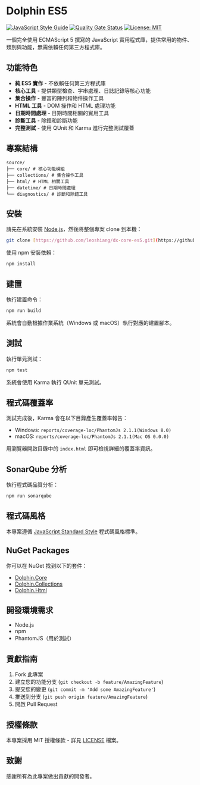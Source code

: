 # Dolphin ES5

[![JavaScript Style Guide](https://img.shields.io/badge/code_style-standard-brightgreen.svg)](https://standardjs.com)
[![Quality Gate Status](https://sonarcloud.io/api/project_badges/measure?project=leoshiang_dx-core-es5&metric=alert_status)](https://sonarcloud.io/dashboard?id=leoshiang_dx-core-es5)
[![License: MIT](https://img.shields.io/badge/License-MIT-yellow.svg)](https://opensource.org/licenses/MIT)

一個完全使用 ECMAScript 5 撰寫的 JavaScript 實用程式庫，提供常用的物件、類別與功能，無需依賴任何第三方程式庫。

## 功能特色

- **純 ES5 實作** - 不依賴任何第三方程式庫
- **核心工具** - 提供類型檢查、字串處理、日誌記錄等核心功能
- **集合操作** - 豐富的陣列和物件操作工具
- **HTML 工具** - DOM 操作和 HTML 處理功能
- **日期時間處理** - 日期時間相關的實用工具
- **診斷工具** - 除錯和診斷功能
- **完整測試** - 使用 QUnit 和 Karma 進行完整測試覆蓋

## 專案結構
```
source/ 
├── core/ # 核心功能模組 
├── collections/ # 集合操作工具 
├── html/ # HTML 相關工具 
├── datetime/ # 日期時間處理 
└── diagnostics/ # 診斷和除錯工具
```

## 安裝

請先在系統安裝 [Node.js](https://nodejs.org/)，然後將整個專案 clone 到本機：
```bash 
git clone [https://github.com/leoshiang/dx-core-es5.git](https://github.com/leoshiang/dx-core-es5.git) cd dx-core-es5
```

使用 npm 安裝依賴：
```bash 
npm install
```

## 建置

執行建置命令：

```bash
npm run build
```
系統會自動根據作業系統（Windows 或 macOS）執行對應的建置腳本。
## 測試
執行單元測試：
``` bash
npm test
```
系統會使用 Karma 執行 QUnit 單元測試。
## 程式碼覆蓋率
測試完成後，Karma 會在以下目錄產生覆蓋率報告：
- Windows: `reports/coverage-loc/PhantomJs 2.1.1(Windows 8.0)`
- macOS: `reports/coverage-loc/PhantomJs 2.1.1(Mac OS 0.0.0)`

用瀏覽器開啟目錄中的 `index.html` 即可檢視詳細的覆蓋率資訊。
## SonarQube 分析
執行程式碼品質分析：
``` bash
npm run sonarqube
```
## 程式碼風格
本專案遵循 [JavaScript Standard Style](https://standardjs.com) 程式碼風格標準。
## NuGet Packages
你可以在 NuGet 找到以下的套件：
- [Dolphin.Core](https://www.nuget.org/packages/Dolphin.Core/)
- [Dolphin.Collections](https://www.nuget.org/packages/Dolphin.Collections/)
- [Dolphin.Html](https://www.nuget.org/packages/Dolphin.Html/)

## 開發環境需求
- Node.js
- npm
- PhantomJS（用於測試）

## 貢獻指南
1. Fork 此專案
2. 建立您的功能分支 (`git checkout -b feature/AmazingFeature`)
3. 提交您的變更 (`git commit -m 'Add some AmazingFeature'`)
4. 推送到分支 (`git push origin feature/AmazingFeature`)
5. 開啟 Pull Request

## 授權條款
本專案採用 MIT 授權條款 - 詳見 [LICENSE](LICENSE) 檔案。
## 致謝
感謝所有為此專案做出貢獻的開發者。
